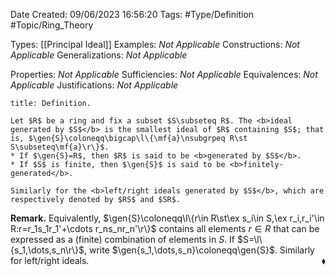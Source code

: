 <div class="topSpace"></div>

Date Created: 09/06/2023 16:56:20
Tags: #Type/Definition #Topic/Ring_Theory

Types: [[Principal Ideal]]
Examples: <i>Not Applicable</i>
Constructions: <i>Not Applicable</i>
Generalizations: <i>Not Applicable</i>

Properties: <i>Not Applicable</i>
Sufficiencies: <i>Not Applicable</i>
Equivalences: <i>Not Applicable</i>
Justifications: <i>Not Applicable</i>

``` ad-Definition
title: Definition.

Let $R$ be a ring and fix a subset $S\subseteq R$. The <b>ideal generated by $S$</b> is the smallest ideal of $R$ containing $S$; that is, $\gen{S}\coloneqq\bigcap\l\{\mf{a}\nsubgrpeq R\st S\subseteq\mf{a}\r\}$.
* If $\gen{S}=R$, then $R$ is said to be <b>generated by $S$</b>.
* If $S$ is finite, then $\gen{S}$ is said to be <b>finitely-generated</b>.

Similarly for the <b>left/right ideals generated by $S$</b>, which are respectively denoted by $RS$ and $SR$.

```

<b>Remark.</b> Equivalently, $\gen{S}\coloneqq\l\{r\in R\st\ex s_i\in S,\ex r_i,r_i'\in R:r=r_1s_1r_1'+\cdots r_ns_nr_n'\r\}$ contains all elements $r\in R$ that can be expressed as a (finite) combination of elements in $S$. If $S=\l\{s_1,\dots,s_n\r\}$, write $\gen{s_1,\dots,s_n}\coloneqq\gen{S}$. Similarly for left/right ideals.<span style="float:right;">$\blacklozenge$</span>
